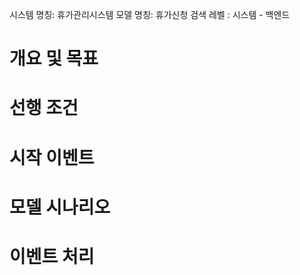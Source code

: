 시스템 명칭: 휴가관리시스템
모델 명칭: 휴가신청 검색
레벨 : 시스템 - 백엔드

# 개요 및 목표


# 선행 조건


# 시작 이벤트


# 모델 시나리오


# 이벤트 처리
